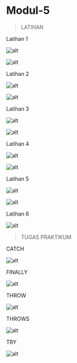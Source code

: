 # Modul-5

> LATIHAN 

Latihan 1

![alt](https://github.com/Fifiagustina/Modul-5/blob/master/lat1.JPG)

![alt](https://github.com/Fifiagustina/Modul-5/blob/master/lat1(2).JPG)

Latihan 2

![alt](https://github.com/Fifiagustina/Modul-5/blob/master/lat2.JPG)

![alt](https://github.com/Fifiagustina/Modul-5/blob/master/lat2(2).JPG)

Latihan 3

![alt](https://github.com/Fifiagustina/Modul-5/blob/master/lat3.JPG)

![alt](https://github.com/Fifiagustina/Modul-5/blob/master/lat3(2).JPG)

Latihan 4

![alt](https://github.com/Fifiagustina/Modul-5/blob/master/lat4.JPG)

![alt](https://github.com/Fifiagustina/Modul-5/blob/master/lat4(2).JPG)

Latihan 5

![alt](https://github.com/Fifiagustina/Modul-5/blob/master/lat5.JPG)

![alt](https://github.com/Fifiagustina/Modul-5/blob/master/lat5(2).JPG)

Latihan 6

![alt](https://github.com/Fifiagustina/Modul-5/blob/master/lat6.JPG)

> TUGAS PRAKTIKUM

CATCH

![alt](https://github.com/Fifiagustina/Modul-5/blob/master/catch.JPG)

FINALLY

![alt](https://github.com/Fifiagustina/Modul-5/blob/master/finally.JPG)

THROW

![alt](https://github.com/Fifiagustina/Modul-5/blob/master/throw.JPG)

THROWS

![alt](https://github.com/Fifiagustina/Modul-5/blob/master/throws.JPG)

TRY

![alt](https://github.com/Fifiagustina/Modul-5/blob/master/try.JPG)
